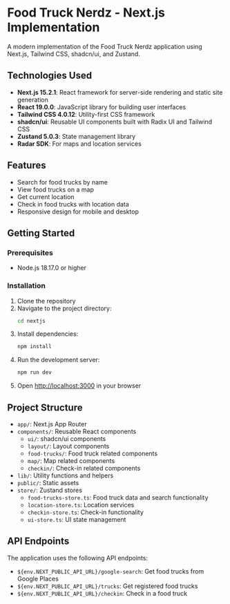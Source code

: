 # Food Truck Nerdz - Next.js Implementation

A modern implementation of the Food Truck Nerdz application using Next.js, Tailwind CSS, shadcn/ui, and Zustand.

## Technologies Used

- **Next.js 15.2.1**: React framework for server-side rendering and static site generation
- **React 19.0.0**: JavaScript library for building user interfaces
- **Tailwind CSS 4.0.12**: Utility-first CSS framework
- **shadcn/ui**: Reusable UI components built with Radix UI and Tailwind CSS
- **Zustand 5.0.3**: State management library
- **Radar SDK**: For maps and location services

## Features

- Search for food trucks by name
- View food trucks on a map
- Get current location
- Check in food trucks with location data
- Responsive design for mobile and desktop

## Getting Started

### Prerequisites

- Node.js 18.17.0 or higher

### Installation

1. Clone the repository
2. Navigate to the project directory:
   ```bash
   cd nextjs
   ```
3. Install dependencies:
   ```bash
   npm install
   ```
4. Run the development server:
   ```bash
   npm run dev
   ```
5. Open [http://localhost:3000](http://localhost:3000) in your browser

## Project Structure

- `app/`: Next.js App Router
- `components/`: Reusable React components
  - `ui/`: shadcn/ui components
  - `layout/`: Layout components
  - `food-trucks/`: Food truck related components
  - `map/`: Map related components
  - `checkin/`: Check-in related components
- `lib/`: Utility functions and helpers
- `public/`: Static assets
- `store/`: Zustand stores
  - `food-trucks-store.ts`: Food truck data and search functionality
  - `location-store.ts`: Location services
  - `checkin-store.ts`: Check-in functionality
  - `ui-store.ts`: UI state management

## API Endpoints

The application uses the following API endpoints:

- `${env.NEXT_PUBLIC_API_URL}/google-search`: Get food trucks from Google Places
- `${env.NEXT_PUBLIC_API_URL}/trucks`: Get registered food trucks
- `${env.NEXT_PUBLIC_API_URL}/checkin`: Check in a food truck
